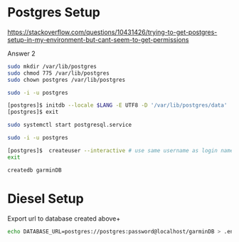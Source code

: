 # Postgres Setup

https://stackoverflow.com/questions/10431426/trying-to-get-postgres-setup-in-my-environment-but-cant-seem-to-get-permissions

Answer 2

```bash
sudo mkdir /var/lib/postgres
sudo chmod 775 /var/lib/postgres
sudo chown postgres /var/lib/postgres

sudo -i -u postgres

[postgres]$ initdb --locale $LANG -E UTF8 -D '/var/lib/postgres/data'
[postgres]$ exit

sudo systemctl start postgresql.service

sudo -i -u postgres

[postgres]$  createuser --interactive # use same username as login name
exit

createdb garminDB
```

# Diesel Setup

Export url to database created above+
```bash
echo DATABASE_URL=postgres://postgres:password@localhost/garminDB > .env
```